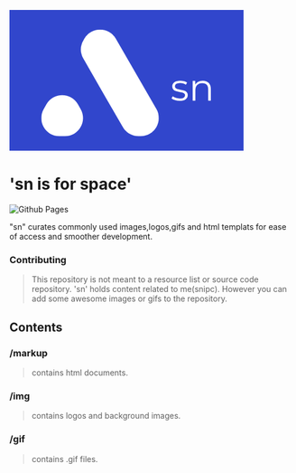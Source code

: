 ![sn](img/sn.png "sn")

# 'sn is for space'

![Github Pages](https://img.shields.io/badge/github%20pages-121013?style=for-the-badge&logo=github&logoColor=white)

"sn" curates commonly used images,logos,gifs and html templats for ease of access and smoother development.

### Contributing
> This repository is not meant to a resource list or source code repository. 'sn' holds content related to me(snipc). However you can add some awesome images or gifs to the repository.

## Contents

### /markup
> contains html documents.

### /img
> contains logos and background images.

### /gif
> contains .gif files.
